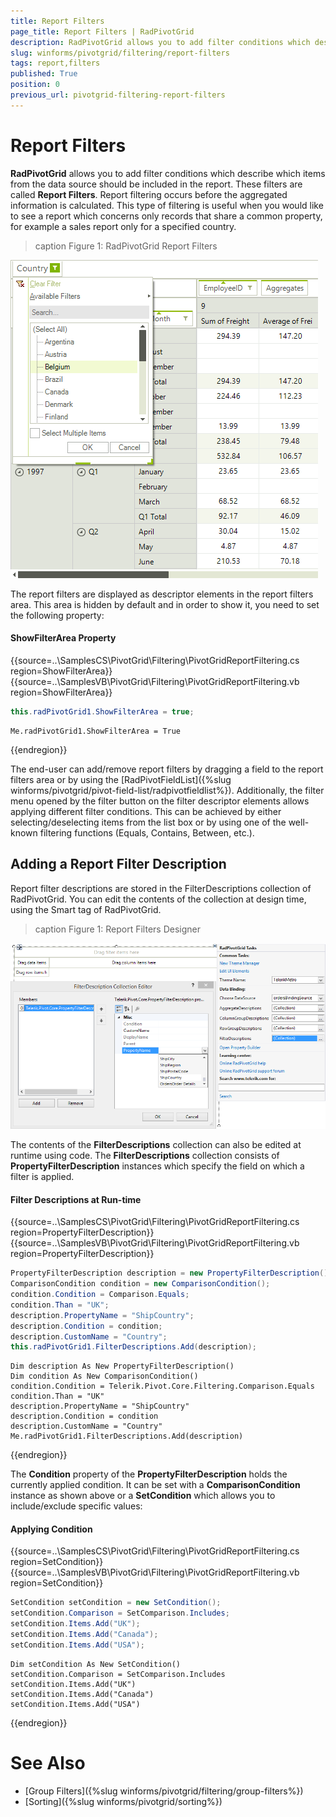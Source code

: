 ```yaml
---
title: Report Filters
page_title: Report Filters | RadPivotGrid
description: RadPivotGrid allows you to add filter conditions which describe which items from the data source should be included in the report.
slug: winforms/pivotgrid/filtering/report-filters
tags: report,filters
published: True
position: 0
previous_url: pivotgrid-filtering-report-filters
---
```


# Report Filters

__RadPivotGrid__ allows you to add filter conditions which describe which items from the data source should be included in the report. These filters are called __Report Filters__. Report filtering occurs before the aggregated information is calculated. This type of filtering is useful when you would like to see a report which concerns only records that share a common property, for example a sales report only for a specified country. 

>caption Figure 1: RadPivotGrid Report Filters 

![pivotgrid-filtering-report-filters 001](images/pivotgrid-filtering-report-filters001.png)

The report filters are displayed as descriptor elements in the report filters area. This area is hidden by default and in order to show it, you need to set the following property:

#### ShowFilterArea Property

{{source=..\SamplesCS\PivotGrid\Filtering\PivotGridReportFiltering.cs region=ShowFilterArea}} 
{{source=..\SamplesVB\PivotGrid\Filtering\PivotGridReportFiltering.vb region=ShowFilterArea}} 

````C#
this.radPivotGrid1.ShowFilterArea = true;

````
````VB.NET
Me.radPivotGrid1.ShowFilterArea = True

````

{{endregion}}

The end-user can add/remove report filters by dragging a field to the report filters area or by using the [RadPivotFieldList]({%slug winforms/pivotgrid/pivot-field-list/radpivotfieldlist%}).  Additionally, the filter menu opened by the filter button on the filter descriptor elements allows applying different filter conditions. This can be achieved by either selecting/deselecting items from the list box or by using one of the well-known filtering functions (Equals, Contains, Between, etc.).

## Adding a Report Filter Description

Report filter descriptions are stored in the FilterDescriptions collection of RadPivotGrid. You can edit the contents of the collection at design time, using the Smart tag of RadPivotGrid.

>caption Figure 1: Report Filters Designer

![pivotgrid-filtering-report-filters 002](images/pivotgrid-filtering-report-filters002.png)

The contents of the **FilterDescriptions** collection can also be edited at runtime using code. The __FilterDescriptions__ collection consists of __PropertyFilterDescription__ instances which specify the field on which a filter is applied.

#### Filter Descriptions at Run-time

{{source=..\SamplesCS\PivotGrid\Filtering\PivotGridReportFiltering.cs region=PropertyFilterDescription}} 
{{source=..\SamplesVB\PivotGrid\Filtering\PivotGridReportFiltering.vb region=PropertyFilterDescription}} 

````C#
PropertyFilterDescription description = new PropertyFilterDescription(); 
ComparisonCondition condition = new ComparisonCondition();
condition.Condition = Comparison.Equals;
condition.Than = "UK";
description.PropertyName = "ShipCountry";
description.Condition = condition;
description.CustomName = "Country";
this.radPivotGrid1.FilterDescriptions.Add(description);

````
````VB.NET
Dim description As New PropertyFilterDescription()
Dim condition As New ComparisonCondition()
condition.Condition = Telerik.Pivot.Core.Filtering.Comparison.Equals
condition.Than = "UK"
description.PropertyName = "ShipCountry"
description.Condition = condition
description.CustomName = "Country"
Me.radPivotGrid1.FilterDescriptions.Add(description)

````

{{endregion}}

The __Condition__ property of the __PropertyFilterDescription__ holds the currently applied condition. It can be set with a __ComparisonCondition__ instance as shown above or a __SetCondition__ which allows you to include/exclude specific values:

#### Applying Condition

{{source=..\SamplesCS\PivotGrid\Filtering\PivotGridReportFiltering.cs region=SetCondition}} 
{{source=..\SamplesVB\PivotGrid\Filtering\PivotGridReportFiltering.vb region=SetCondition}} 

````C#
SetCondition setCondition = new SetCondition();
setCondition.Comparison = SetComparison.Includes;
setCondition.Items.Add("UK");
setCondition.Items.Add("Canada");
setCondition.Items.Add("USA");

````
````VB.NET
Dim setCondition As New SetCondition()
setCondition.Comparison = SetComparison.Includes
setCondition.Items.Add("UK")
setCondition.Items.Add("Canada")
setCondition.Items.Add("USA")

````

{{endregion}}

# See Also

* [Group Filters]({%slug winforms/pivotgrid/filtering/group-filters%})
* [Sorting]({%slug winforms/pivotgrid/sorting%})